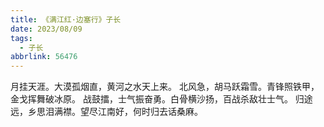 ```yaml
---
title: 《满江红·边塞行》子长
date: 2023/08/09
tags:
  - 子长
abbrlink: 56476
---
```

月挂天涯。大漠孤烟直，黄河之水天上来。
北风急，胡马跃霜雪。青锋照铁甲，金戈挥舞破冰原。
战鼓擂，士气振奋勇。白骨横沙扬，百战杀敌壮士气。
归途远，乡思泪满襟。望尽江南好，何时归去话桑麻。

